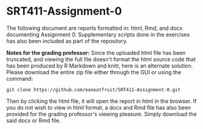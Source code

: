 # SRT411-Assignment-0

The following document are reports formatted in: html, Rmd, and docx documenting Assignment 0. Supplementary scripts done in the exercises has also been included as part of the repository.

**Notes for the grading professor:**
Since the uploaded html file has been truncated, and viewing the full file doesn't format the html source code that has been produced by R Markdown and knitr, here is an alternate solution.
Please download the entire zip file either through the GUI or using the command:

`git clone https://github.com/eaneatfruit/SRT411-Assignment-0.git`

Then by clicking the html file, it will open the report in html in the browser. If you do not wish to view in html format, a docx and Rmd file has also been provided for the grading professor's viewing pleasure. Simply download the said docx or Rmd file. 

